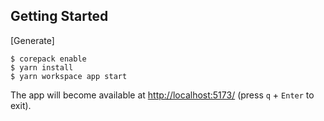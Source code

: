 ## Getting Started

[Generate]

```
$ corepack enable
$ yarn install
$ yarn workspace app start
```

The app will become available at [http://localhost:5173/](http://localhost:5173/) (press `q` + `Enter` to exit).
